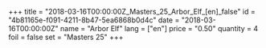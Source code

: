 +++
title = "2018-03-16T00:00:00Z_Masters_25_Arbor_Elf_[en]_false"
id = "4b81165e-f091-4211-8b47-5ea6868b0d4c"
date = "2018-03-16T00:00:00Z"
name = "Arbor Elf"
lang = ["en"]
price = "0.50"
quantity = 4
foil = false
set = "Masters 25"
+++
